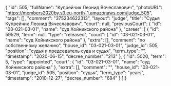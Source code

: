{
    "id": 505,
    "fullName": "Купрейчик Леонид Вячеславович",
    "photoURL": "https://members2020by.s3.eu-north-1.amazonaws.com/judge_505",
    "tags": [],
    "comment": "375234622313",
    "layout": "judge",
    "title": "Судья Купрейчик Леонид Вячеславович",
    "court": null,
    "previousCourt": {
        "id": "03-021-03-01",
        "name": "суд Хойникского района"
    },
    "career": [
        {
            "id": 59529,
            "term": null,
            "type": "released",
            "court": {
                "id": "03-021-03-01",
                "name": "суд Хойникского района"
            },
            "extra": [],
            "comment": "по собственному желанию",
            "house_id": "03-021-03-01",
            "judge_id": 505,
            "position": "судья и председатель суда и судья",
            "term_type": "",
            "timestamp": "2020-06-15",
            "decree_number": "213"
        },
        {
            "id": 5020,
            "term": 5,
            "type": "appointed",
            "court": {
                "id": "03-021-03-01",
                "name": "суд Хойникского района"
            },
            "extra": [],
            "comment": "",
            "house_id": "03-021-03-01",
            "judge_id": 505,
            "position": "судья",
            "term_type": "years",
            "timestamp": "2010-12-27",
            "decree_number": "684"
        }
    ]
}